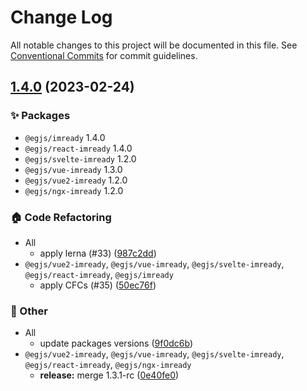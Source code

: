 # Change Log

All notable changes to this project will be documented in this file.
See [Conventional Commits](https://conventionalcommits.org) for commit guidelines.

## [1.4.0](https://github.com/naver/egjs-imready/compare/1.3.1...1.4.0) (2023-02-24)
### :sparkles: Packages
* `@egjs/imready` 1.4.0
* `@egjs/react-imready` 1.4.0
* `@egjs/svelte-imready` 1.2.0
* `@egjs/vue-imready` 1.3.0
* `@egjs/vue2-imready` 1.2.0
* `@egjs/ngx-imready` 1.2.0


### :house: Code Refactoring

* All
    * apply lerna (#33) ([987c2dd](https://github.com/naver/egjs-imready/commit/987c2dde0ed729e4695d640a35c11371c68570e1))
* `@egjs/vue2-imready`, `@egjs/vue-imready`, `@egjs/svelte-imready`, `@egjs/react-imready`, `@egjs/imready`
    * apply CFCs (#35) ([50ec76f](https://github.com/naver/egjs-imready/commit/50ec76f2660a4884c34f5f0823e95c0c87d30df8))


### :mega: Other

* All
    * update packages versions ([9f0dc6b](https://github.com/naver/egjs-imready/commit/9f0dc6b6954f7c0f2cbdffd5dde627c8332fa2b6))
* `@egjs/vue2-imready`, `@egjs/vue-imready`, `@egjs/svelte-imready`, `@egjs/react-imready`, `@egjs/ngx-imready`
    * **release:** merge 1.3.1-rc ([0e40fe0](https://github.com/naver/egjs-imready/commit/0e40fe0c36ae83d7bb6e391c839d66151ef14d1f))
